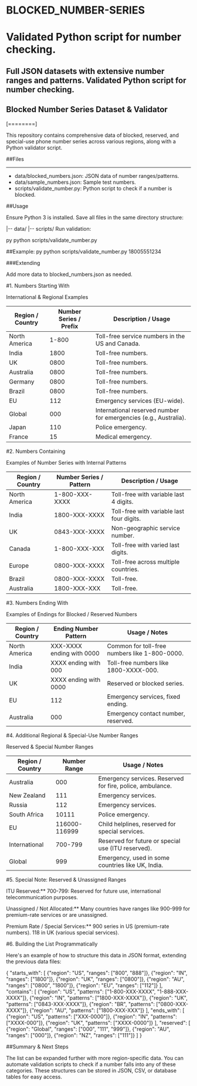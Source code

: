 # BLOCKED_NUMBER-SERIES
# Validated Python script for number checking.
## Full JSON datasets with extensive number ranges and patterns. Validated Python script for number checking.

##   Blocked Number Series Dataset & Validator
[========]
> 
This repository contains comprehensive data of blocked, reserved, and special-use phone number series across various regions, along with a Python validator script.

##Files

------------
- data/blocked_numbers.json: JSON data of number ranges/patterns.
- data/sample_numbers.json: Sample test numbers.
- scripts/validate_number.py: Python script to check if a number is blocked.

##Usage

Ensure Python 3 is installed.
Save all files in the same directory structure:
  
   |-- data/
   |-- scripts/
   Run validation:

py
    python scripts/validate_number.py

##Example:
py
python scripts/validate_number.py 18005551234

###Extending

Add more data to blocked_numbers.json as needed.


#1. Numbers Starting With

International & Regional Examples

| Region / Country | Number Series / Prefix | Description / Usage |
|---------------------|------------------------|---------------------|
| North America | 1-800 | Toll-free service numbers in the US and Canada. |
| India | 1800 | Toll-free numbers. |
| UK | 0800 | Toll-free numbers. |
| Australia | 0800 | Toll-free numbers. |
| Germany | 0800 | Toll-free numbers. |
| Brazil | 0800 | Toll-free numbers. |
| EU | 112 | Emergency services (EU-wide). |
| Global | 000 | International reserved number for emergencies (e.g., Australia). |
| Japan | 110 | Police emergency. |
| France | 15 | Medical emergency. |

#2. Numbers Containing

Examples of Number Series with Internal Patterns

| Region / Country | Number Series / Pattern | Description / Usage |
|---------------------|-------------------------|---------------------|
| North America | 1-800-XXX-XXXX | Toll-free with variable last 4 digits. |
| India | 1800-XXX-XXXX | Toll-free with variable last four digits. |
| UK | 0843-XXX-XXXX | Non-geographic service number. |
| Canada | 1-800-XXX-XXX | Toll-free with varied last digits. |
| Europe | 0800-XXX-XXXX | Toll-free across multiple countries. |
| Brazil | 0800-XXX-XXXX | Toll-free. |
| Australia | 1800-XXX-XXX | Toll-free. |

#3. Numbers Ending With

Examples of Endings for Blocked / Reserved Numbers

| Region / Country | Ending Number Pattern | Usage / Notes |
|---------------------|------------------------|----------------|
| North America | XXX-XXXX ending with 0000 | Common for toll-free numbers like 1-800-0000. |
| India | XXXX ending with 000 | Toll-free numbers like 1800-XXXX-000. |
| UK | XXXX ending with 0000 | Reserved or blocked series. |
| EU | 112 | Emergency services, fixed ending. |
| Australia | 000 | Emergency contact number, reserved. |

#4. Additional Regional & Special-Use Number Ranges

Reserved & Special Number Ranges

| Region / Country | Number Range | Usage / Notes |
|---------------------|----------------|--------------|
| Australia | 000 | Emergency services. Reserved for fire, police, ambulance. |
| New Zealand | 111 | Emergency services. |
| Russia | 112 | Emergency services. |
| South Africa | 10111 | Police emergency. |
| EU | 116000-116999 | Child helplines, reserved for special services. |
| International | 700-799 | Reserved for future or special use (ITU reserved). |
| Global | 999 | Emergency, used in some countries like UK, India. |

#5. Special Note: Reserved & Unassigned Ranges

ITU Reserved:**
  700-799: Reserved for future use, international telecommunication purposes.

Unassigned / Not Allocated:**
  Many countries have ranges like 900-999 for premium-rate services or are unassigned.

Premium Rate / Special Services:**
  900 series in US (premium-rate numbers).
  118 in UK (various special services).

#6. Building the List Programmatically

Here's an example of how to structure this data in JSON format, extending the previous data files:

{
  "starts_with": [
    {"region": "US", "ranges": ["800", "888"]},
    {"region": "IN", "ranges": ["1800"]},
    {"region": "UK", "ranges": ["0800"]},
    {"region": "AU", "ranges": ["0800", "1800"]},
    {"region": "EU", "ranges": ["112"]}
  ],
  "contains": [
    {"region": "US", "patterns": ["1-800-XXX-XXXX", "1-888-XXX-XXXX"]},
    {"region": "IN", "patterns": ["1800-XXX-XXXX"]},
    {"region": "UK", "patterns": ["0843-XXX-XXXX"]},
    {"region": "BR", "patterns": ["0800-XXX-XXXX"]},
    {"region": "AU", "patterns": ["1800-XXX-XXX"]}
  ],
  "ends_with": [
    {"region": "US", "patterns": ["XXX-0000"]},
    {"region": "IN", "patterns": ["XXXX-000"]},
    {"region": "UK", "patterns": ["XXXX-0000"]}
  ],
  "reserved": [
    {"region": "Global", "ranges": ["000", "111", "999"]},
    {"region": "AU", "ranges": ["000"]},
    {"region": "NZ", "ranges": ["111"]}
  ]
}

##Summary & Next Steps

The list can be expanded further with more region-specific data.
You can automate validation scripts to check if a number falls into any of these categories.
These structures can be stored in JSON, CSV, or database tables for easy access.
